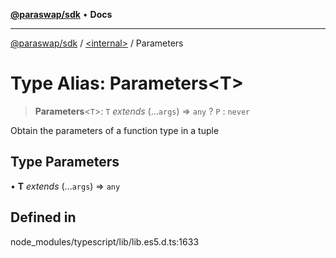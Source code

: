 [**@paraswap/sdk**](../../README.md) • **Docs**

***

[@paraswap/sdk](../../globals.md) / [\<internal\>](../README.md) / Parameters

# Type Alias: Parameters\<T\>

> **Parameters**\<`T`\>: `T` *extends* (...`args`) => `any` ? `P` : `never`

Obtain the parameters of a function type in a tuple

## Type Parameters

• **T** *extends* (...`args`) => `any`

## Defined in

node\_modules/typescript/lib/lib.es5.d.ts:1633
